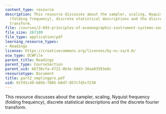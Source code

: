 ```yaml
---
content_type: resource
description: This resource discusses about the sampler, scaling, Nyquist frequency
  (folding frequency), discrete statistical descriptions and the discrete fourier
  transform.
file: /courses/2-693-principles-of-oceanographic-instrument-systems-sensors-and-measurements-13-998-spring-2004/91fd1c49b05bf805b0d7057cf45cf230_part2_smplingpro.pdf
file_size: 267109
file_type: application/pdf
learning_resource_types:
- Readings
license: https://creativecommons.org/licenses/by-nc-sa/4.0/
ocw_type: OCWFile
parent_title: Readings
parent_type: CourseSection
parent_uid: b6730cfa-4722-0b3e-50d3-30aa03593e0c
resourcetype: Document
title: part2_smplingpro.pdf
uid: 91fd1c49-b05b-f805-b0d7-057cf45cf230
---
```

This resource discusses about the sampler, scaling, Nyquist frequency (folding frequency), discrete statistical descriptions and the discrete fourier transform.